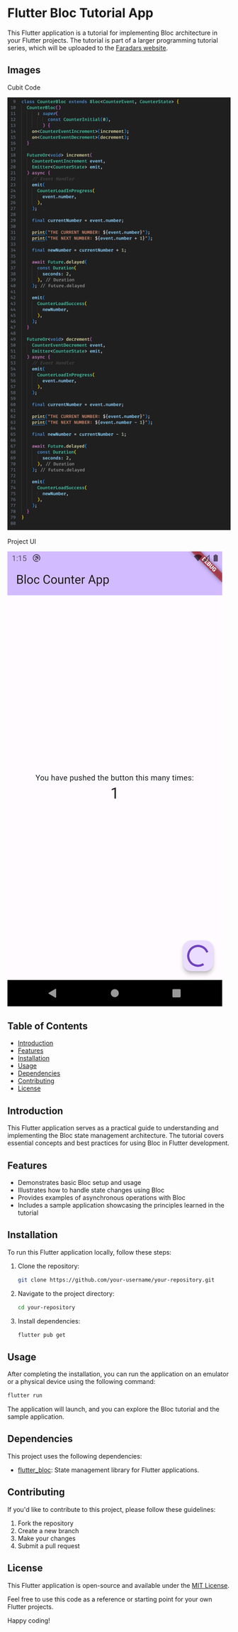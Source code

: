 # Flutter Bloc Tutorial App

This Flutter application is a tutorial for implementing Bloc architecture in your Flutter projects. The tutorial is part of a larger programming tutorial series, which will be uploaded to the [Faradars website](https://faradars.org).

## Images 

Cubit Code 
 
![Bloc Code Image](Bloc_Counter_App_Code.png)

Project UI

![Project UI Image](Bloc_Counter_App_UI.png)

## Table of Contents

- [Introduction](#introduction)
- [Features](#features)
- [Installation](#installation)
- [Usage](#usage)
- [Dependencies](#dependencies)
- [Contributing](#contributing)
- [License](#license)

## Introduction

This Flutter application serves as a practical guide to understanding and implementing the Bloc state management architecture. The tutorial covers essential concepts and best practices for using Bloc in Flutter development.

## Features

- Demonstrates basic Bloc setup and usage
- Illustrates how to handle state changes using Bloc
- Provides examples of asynchronous operations with Bloc
- Includes a sample application showcasing the principles learned in the tutorial

## Installation

To run this Flutter application locally, follow these steps:

1. Clone the repository:

   ```bash
   git clone https://github.com/your-username/your-repository.git
   ```

2. Navigate to the project directory:

   ```bash
   cd your-repository
   ```

3. Install dependencies:

   ```bash
   flutter pub get
   ```

## Usage

After completing the installation, you can run the application on an emulator or a physical device using the following command:

```bash
flutter run
```

The application will launch, and you can explore the Bloc tutorial and the sample application.

## Dependencies

This project uses the following dependencies:

- [flutter_bloc](https://pub.dev/packages/flutter_bloc): State management library for Flutter applications.

## Contributing

If you'd like to contribute to this project, please follow these guidelines:

1. Fork the repository
2. Create a new branch
3. Make your changes
4. Submit a pull request

## License

This Flutter application is open-source and available under the [MIT License](LICENSE).

Feel free to use this code as a reference or starting point for your own Flutter projects.

Happy coding!
